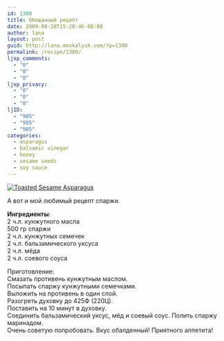 ```yaml
---
id: 1300
title: Обещанный рецепт
date: 2009-08-28T15:20:46-08:00
author: lana
layout: post
guid: http://lana.moskalyuk.com/?p=1300
permalink: /recipe/1300/
ljxp_comments:
  - "0"
  - "0"
  - "0"
ljxp_privacy:
  - "0"
  - "0"
  - "0"
ljID:
  - "905"
  - "905"
  - "905"
categories:
  - asparagus
  - balsamic vinegar
  - honey
  - sesame seeds
  - soy sauce
---
```

<a class="flickr-image alignnone" title="Toasted Sesame Asparagus" href="http://www.flickr.com/photos/67405678@N00/3860431963/" target="_blank"><img src="http://farm3.static.flickr.com/2503/3860431963_af332c7d13.jpg" alt="Toasted Sesame Asparagus" /></a>

А вот и мой любимый рецепт спаржи.

**Ингредиенты**:  
2 ч.л. кунжутного масла  
500 гр спаржи  
2 ч.л. кунжутных семечек  
2 ч.л. бальзамического уксуса  
2 ч.л. мёда  
2 ч.л. соевого соуса

Приготовление:  
Смазать противень кунжутным маслом.  
Посыпать спаржу кунжутными семечками.  
Выложить на противень в один слой.  
Разогреть духовку до 425Ф (220Ц).  
Поставить на 10 минут в духовку.  
Соединить бальзамический уксус, мёд и соевый соус. Полить спаржу маринадом.  
Очень советую попробовать. Вкус обалденный! Приятного аппетита!